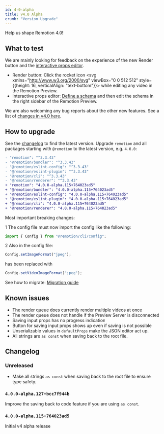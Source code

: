 ```yaml
---
id: 4-0-alpha
title: v4.0 Alpha
crumb: "Version Upgrade"
---
```


Help us shape Remotion 4.0!

## What to test

We are mainly looking for feedback on the experience of the new Render button and the [interactive props editor](/docs/parametrized-rendering#define-a-schema-).

- Render button: Click the rocket icon <svg xmlns="http://www.w3.org/2000/svg" viewBox="0 0 512 512" style={{height: 16, verticalAlign: "text-bottom"}}><path d="M117.8 128H207C286.9-3.7 409.5-8.5 483.9 5.3c11.6 2.2 20.7 11.2 22.8 22.8c13.8 74.4 9 197-122.7 276.9v89.3c0 25.4-13.4 49-35.3 61.9l-88.5 52.5c-7.4 4.4-16.6 4.5-24.1 .2s-12.1-12.2-12.1-20.9l0-114.7c0-22.6-9-44.3-25-60.3s-37.7-25-60.3-25H24c-8.6 0-16.6-4.6-20.9-12.1s-4.2-16.7 .2-24.1l52.5-88.5c13-21.9 36.5-35.3 61.9-35.3zM424 128a40 40 0 1 0 -80 0 40 40 0 1 0 80 0zM166.5 470C132.3 504.3 66 511 28.3 511.9c-16 .4-28.6-12.2-28.2-28.2C1 446 7.7 379.7 42 345.5c34.4-34.4 90.1-34.4 124.5 0s34.4 90.1 0 124.5zm-46.7-36.4c11.4-11.4 11.4-30 0-41.4s-30-11.4-41.4 0c-10.1 10.1-13 28.5-13.7 41.3c-.5 8 5.9 14.3 13.9 13.9c12.8-.7 31.2-3.7 41.3-13.7z"/></svg> while editing any video in the Remotion Preview.
- Interactive props editor: [Define a schema](/docs/parametrized-rendering#define-a-schema-) and then edit the schema in the right sidebar of the Remotion Preview.

We are also welcoming any bug reports about the other new features. See a list of [changes in v4.0 here](/blog/4-0).

## How to upgrade

See the [changelog](#changelog) to find the latest version.
Upgrade `remotion` and all packages starting with `@remotion` to the latest version, e.g. `4.0.0`:

```diff title="package.json"
- "remotion": "^3.3.43"
- "@remotion/bundler": "^3.3.43"
- "@remotion/eslint-config": "^3.3.43"
- "@remotion/eslint-plugin": "^3.3.43"
- "@remotion/cli": "^3.3.43"
- "@remotion/renderer": "^3.3.43"
+ "remotion": "4.0.0-alpha.115+764023ad5"
+ "@remotion/bundler": "4.0.0-alpha.115+764023ad5"
+ "@remotion/eslint-config": "4.0.0-alpha.115+764023ad5"
+ "@remotion/eslint-plugin": "4.0.0-alpha.115+764023ad5"
+ "@remotion/cli": "4.0.0-alpha.115+764023ad5"
+ "@remotion/renderer": "4.0.0-alpha.115+764023ad5"
```

Most important breaking changes:

<InlineStep>1</InlineStep> The config file must now import the config like the following:

```ts
import { Config } from "@remotion/cli/config";
```

<InlineStep>2</InlineStep> Also in the config file:

```ts
Config.setImageFormat("jpeg");
```

has been replaced with

```ts
Config.setVideoImageFormat("jpeg");
```

See how to migrate: [Migration guide](/docs/4-0-migration)

## Known issues

- The render queue does currently render multiple videos at once
- The render queue does not handle if the Preview Server is disconnected
- Saving input props has no progress indication
- Button for saving input props shows up even if saving is not possible
- Unserializable values in `defaultProps` make the JSON editor act up.
- All strings are `as const` when saving back to the root file.

## Changelog

### Unreleased

- Make all strings `as const` when saving back to the root file to ensure type safety.

### `4.0.0-alpha.127+bcc7f944b`

Improve the saving back to code feature if you are using `as const`.

### `4.0.0-alpha.115+764023ad5`

Initial v4 alpha release
